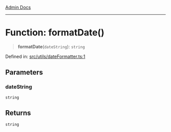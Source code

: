 [Admin Docs](/)

---

# Function: formatDate()

> **formatDate**(`dateString`): `string`

Defined in: [src/utils/dateFormatter.ts:1](https://github.com/PalisadoesFoundation/talawa-admin/blob/main/src/utils/dateFormatter.ts#L1)

## Parameters

### dateString

`string`

## Returns

`string`
